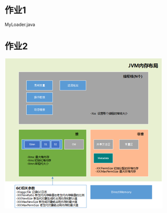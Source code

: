 # 作业1

MyLoader.java

# 作业2

![JVM MEM](https://github.com/chenhao07023/JAVA-01/blob/main/Week_01/jvm_mem.png)
